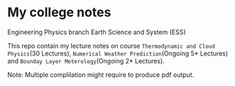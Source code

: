 # My college notes

Engineering Physics branch
Earth Science and System (ESS)

This repo contain my lecture notes on course `Thermodynamic and Cloud Physics`(30 Lectures), `Numerical Weather Prediction`(Ongoing 5* Lectures) and `Bounday Layer Meterology`(Ongoing 2* Lectures).

Note: Multiple complilation might require to produce pdf output.
